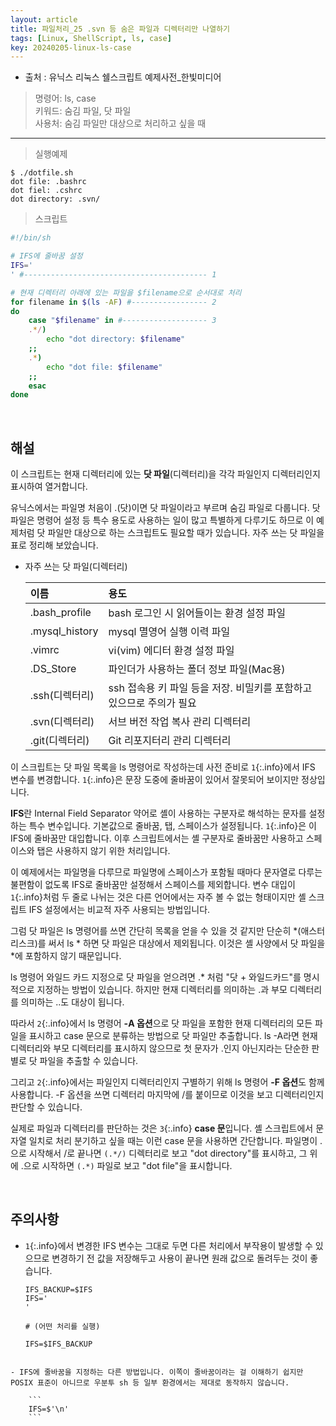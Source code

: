 ```yaml
---
layout: article
title: 파일처리_25 .svn 등 숨은 파일과 디렉터리만 나열하기
tags: [Linux, ShellScript, ls, case]
key: 20240205-linux-ls-case
---
```


- 출처 : 유닉스 리눅스 쉘스크립트 예제사전_한빛미디어

> 명령어: ls, case  
> 키워드: 숨김 파일, 닷 파일   
> 사용처: 숨김 파일만 대상으로 처리하고 싶을 때

--- 

> 실행예제

```
$ ./dotfile.sh
dot file: .bashrc
dot fiel: .cshrc
dot directory: .svn/
```

> 스크립트

```bash
#!/bin/sh

# IFS에 줄바꿈 설정
IFS='
' #----------------------------------------- 1

# 현재 디렉터리 아래에 있는 파일을 $filename으로 순서대로 처리
for filename in $(ls -AF) #----------------- 2
do
    case "$filename" in #------------------- 3
    .*/)
        echo "dot directory: $filename"
    ;;
    .*)
        echo "dot file: $filename"
    ;;
    esac
done
```

&nbsp;
&nbsp;

## **해설**

이 스크립트는 현재 디렉터리에 있는 **닷 파일**(디렉터리)을 각각 파일인지 디렉터리인지 표시하여 열거합니다.

유닉스에서는 파일명 처음이 .(닷)이면 닷 파일이라고 부르며 숨김 파일로 다룹니다. 닷 파일은 명령어 설정 등 특수 용도로 사용하는 일이 많고 특별하게 다루기도 하므로 이 예제처럼 닷 파일만 대상으로 하는 스크립트도 필요할 때가 있습니다. 자주 쓰는 닷 파일을 표로 정리해 보았습니다.

- 자주 쓰는 닷 파일(디렉터리)

    |이름|용도|
    |:--|:--|
    |.bash_profile|	bash 로그인 시 읽어들이는 환경 설정 파일|
    |.mysql_history|mysql 멸영어 실행 이력 파일|
    |.vimrc|vi(vim) 에디터 환경 설정 파일|
    |.DS_Store|파인더가 사용하는 폴더 정보 파일(Mac용)|
    |.ssh(디렉터리)|ssh 접속용 키 파일 등을 저장. 비밀키를 포함하고 있으므로 주의가 필요|
    |.svn(디렉터리)|서브 버전 작업 복사 관리 디렉터리|
    |.git(디렉터리)|Git 리포지터리 관리 디렉터리|

이 스크립트는 닷 파일 목록을 ls 명령어로 작성하는데 사전 준비로 `1`{:.info}에서 IFS 변수를 변경합니다. `1`{:.info}은 문장 도중에 줄바꿈이 있어서 잘못되어 보이지만 정상입니다.

**IFS**란 Internal Field Separator 약어로 셸이 사용하는 구분자로 해석하는 문자를 설정하는 특수 변수입니다. 기본값으로 줄바꿈, 탭, 스페이스가 설정됩니다. `1`{:.info}은 이 IFS에 줄바꿈만 대입합니다. 이후 스크립트에서는 셸 구분자로 줄바꿈만 사용하고 스페이스와 탭은 사용하지 않기 위한 처리입니다.

이 예제에서는 파일명을 다루므로 파일명에 스페이스가 포함될 때마다 문자열로 다루는 불편함이 없도록 IFS로 줄바꿈만 설정해서 스페이스를 제외합니다. 변수 대입이 `1`{:.info}처럼 두 줄로 나뉘는 것은 다른 언어에서는 자주 볼 수 없는 형태이지만 셸 스크립트 IFS 설정에서는 비교적 자주 사용되는 방법입니다.

그럼 닷 파일은 ls 명령어를 쓰면 간단히 목록을 얻을 수 있을 것 같지만 단순히 *(애스터리스크)를 써서 ls * 하면 닷 파일은 대상에서 제외됩니다. 이것은 셸 사양에서 닷 파일을 *에 포함하지 않기 때문입니다.

ls 명령어 와일드 카드 지정으로 닷 파일을 얻으려면 .* 처럼 "닷 + 와일드카드"를 명시적으로 지정하는 방법이 있습니다. 하지만 현재 디렉터리를 의미하는 .과 부모 디렉터리를 의미하는 ..도 대상이 됩니다.

따라서 `2`{:.info}에서 ls 명령어 **-A 옵션**으로 닷 파일을 포함한 현재 디렉터리의 모든 파일을 표시하고 case 문으로 분류하는 방법으로 닷 파일만 추출합니다. ls -A라면 현재 디렉터리와 부모 디렉터리를 표시하지 않으므로 첫 문자가 .인지 아닌지라는 단순한 판별로 닷 파일을 추출할 수 있습니다.

그리고 `2`{:.info}에서는 파일인지 디렉터리인지 구별하기 위해 ls 명령어 **-F 옵션**도 함께 사용합니다. -F 옵션을 쓰면 디렉터리 마지막에 /를 붙이므로 이것을 보고 디렉터리인지 판단할 수 있습니다.

실제로 파일과 디렉터리를 판단하는 것은 `3`{:.info} **case 문**입니다. 셸 스크립트에서 문자열 일치로 처리 분기하고 싶을 때는 이런 case 문을 사용하면 간단합니다. 파일명이 .으로 시작해서 /로 끝나면 `(.*/)` 디렉터리로 보고 "dot directory"를 표시하고, 그 위에 .으로 시작하면 `(.*)` 파일로 보고 "dot file"을 표시합니다.

&nbsp;
&nbsp;

## **주의사항**

- `1`{:.info}에서 변경한 IFS 변수는 그대로 두면 다른 처리에서 부작용이 발생할 수 있으므로 변경하기 전 값을 저장해두고 사용이 끝나면 원래 값으로 돌려두는 것이 좋습니다.

    ```
    IFS_BACKUP=$IFS
    IFS='
    '

    # (어떤 처리를 실행)

    IFS=$IFS_BACKUP
```

- IFS에 줄바꿈을 지정하는 다른 방법입니다. 이쪽이 줄바꿈이라는 걸 이해하기 쉽지만 POSIX 표준이 아니므로 우분투 sh 등 일부 환경에서는 제대로 동작하지 않습니다.

    ```
    IFS=$'\n'
    ```

